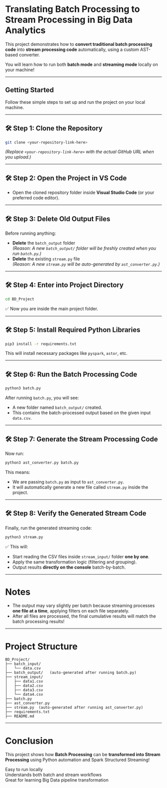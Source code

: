 



# Translating Batch Processing to Stream Processing in Big Data Analytics

This project demonstrates how to **convert traditional batch processing code** into **stream processing code** automatically, using a custom AST-based converter.

You will learn how to run both **batch mode** and **streaming mode** locally on your machine!

---

##  Getting Started

Follow these simple steps to set up and run the project on your local machine.

---

## 🛠️ Step 1: Clone the Repository

```bash
git clone <your-repository-link-here>
```

*(Replace `<your-repository-link-here>` with the actual GitHub URL when you upload.)*

---

## 🛠️ Step 2: Open the Project in VS Code

- Open the cloned repository folder inside **Visual Studio Code** (or your preferred code editor).

---

## 🛠️ Step 3: Delete Old Output Files

Before running anything:
- **Delete** the `batch_output` folder  
  *(Reason: A new `batch_output/` folder will be freshly created when you run `batch.py`.)*
- **Delete** the existing `stream.py` file  
  *(Reason: A new `stream.py` will be auto-generated by `ast_converter.py`.)*

---

## 🛠️ Step 4: Enter into Project Directory

```bash
cd BD_Project
```

✅ Now you are inside the main project folder.

---

## 🛠️ Step 5: Install Required Python Libraries

```bash
pip3 install -r requirements.txt
```

This will install necessary packages like `pyspark`, `astor`, etc.

---

## 🛠️ Step 6: Run the Batch Processing Code

```bash
python3 batch.py
```

 After running `batch.py`, you will see:
- A new folder named `batch_output/` created.
- This contains the batch-processed output based on the given input `data.csv`.

---

## 🛠️ Step 7: Generate the Stream Processing Code

Now run:

```bash
python3 ast_converter.py batch.py
```

 This means:
- We are passing `batch.py` as input to `ast_converter.py`.
- It will automatically generate a new file called `stream.py` inside the project.

---

## 🛠️ Step 8: Verify the Generated Stream Code

Finally, run the generated streaming code:

```bash
python3 stream.py
```

✅ This will:
- Start reading the CSV files inside `stream_input/` folder **one by one**.
- Apply the same transformation logic (filtering and grouping).
- Output results **directly on the console** batch-by-batch.

---
  
#  Notes

- The output may vary slightly per batch because streaming processes **one file at a time**, applying filters on each file separately.
- After all files are processed, the final cumulative results will match the batch processing results!

---

# Project Structure

```
BD_Project/
├── batch_input/
│   └── data.csv
├── batch_output/   (auto-generated after running batch.py)
├── stream_input/
│   ├── data1.csv
│   ├── data2.csv
│   ├── data3.csv
│   └── data4.csv
├── batch.py
├── ast_converter.py
├── stream.py  (auto-generated after running ast_converter.py)
├── requirements.txt
├── README.md
```

---

# Conclusion

This project shows how **Batch Processing** can be **transformed into Stream Processing** using Python automation and Spark Structured Streaming!

 Easy to run locally  
 Understands both batch and stream workflows  
 Great for learning Big Data pipeline transformation

